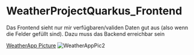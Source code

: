 # WeatherProjectQuarkus_Frontend

Das Frontend sieht nur mir verfügbaren/validen Daten gut aus (also wenn die Felder gefüllt sind).
Dazu muss das Backend erreichbar sein

[WeatherApp Picture](https://user-images.githubusercontent.com/60541600/163048705-8f36cef3-33b2-439b-aa14-423810e4ab77.png)
![WeatherAppPic2](https://user-images.githubusercontent.com/60541600/163630802-938b1101-8952-42ec-87db-886ce6150eca.png)
